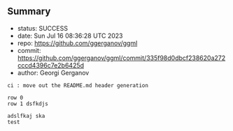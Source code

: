 ## Summary

- status: SUCCESS
- date:   Sun Jul 16 08:36:28 UTC 2023
- repo:   https://github.com/ggerganov/ggml
- commit: https://github.com/ggerganov/ggml/commit/335f98d0dbcf238620a272cccd4396c7e2b6425d
- author: Georgi Gerganov
```
ci : move out the README.md header generation

row 0
row 1 dsfkdjs

adslfkaj ska
test
```

